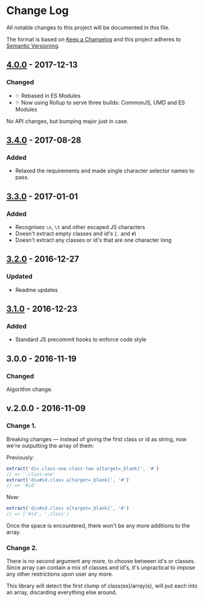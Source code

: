# Change Log

All notable changes to this project will be documented in this file.

The format is based on [Keep a Changelog](http://keepachangelog.com/)
and this project adheres to [Semantic Versioning](http://semver.org/).

## [4.0.0] - 2017-12-13
### Changed
- ✨ Rebased in ES Modules
- ✨ Now using Rollup to serve three builds: CommonJS, UMD and ES Modules

No API changes, but bumping major just in case.

## [3.4.0] - 2017-08-28
### Added
- Relaxed the requirements and made single character selector names to pass.

## [3.3.0] - 2017-01-01
### Added

- Recognises `\n`, `\t` and other escaped JS characters
- Doesn't extract empty classes and id's (`.` and `#`)
- Doesn't extract any classes or id's that are one character long

## [3.2.0] - 2016-12-27
### Updated

- Readme updates

## [3.1.0] - 2016-12-23
### Added

- Standard JS precommit hooks to enforce code style

## 3.0.0 - 2016-11-19
### Changed

Algorithm change.

## v.2.0.0 - 2016-11-09
### Change 1.

Breaking changes — instead of giving the first class or id as string, now we're outputting the array of them:

Previously:
```js
extract('div.class-one.class-two a[target=_blank]', '#')
// => '.class-one'
extract('div#id.class a[target=_blank]', '#')
// => '#id'
```

Now:

```js
extract('div#id.class a[target=_blank]', '#')
// => ['#id', '.class']
```

Once the space is encountered, there won't be any more additions to the array.

### Change 2.

There is no second argument any more, to choose between id's or classes. Since array can contain a mix of classes and id's, it's unpractical to impose any other restrictions upon user any more.

This library will detect the first clump of class(es)/array(s), will put each into an array, discarding everything else around.

[3.0.0]: https://github.com/codsen/string-extract-class-names/compare/v2.2.0...v3.0.0
[3.1.0]: https://github.com/codsen/string-extract-class-names/compare/v3.0.0...v3.1.0
[3.2.0]: https://github.com/codsen/string-extract-class-names/compare/v3.1.0...v3.2.0
[3.3.0]: https://github.com/codsen/string-extract-class-names/compare/v3.2.0...v3.3.0
[3.4.0]: https://github.com/codsen/string-extract-class-names/compare/v3.3.0...v3.4.0
[4.0.0]: https://github.com/codsen/string-extract-class-names/compare/v3.4.0...v4.0.0

